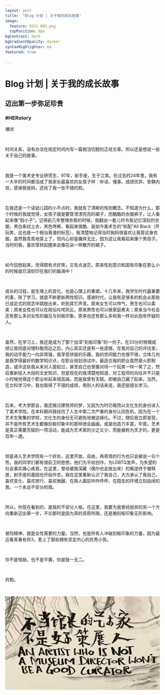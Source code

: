 ```yaml
---
layout: post
title:  "Blog 计划 | 关于我的成长故事"
image:
  feature: 0321-003.png
  topPosition: 0px
bgContrast: dark
bgGradientOpacity: darker
syntaxHighlighter: no
featured: true

---
```




# Blog 计划 | 关于我的成长故事

## 迈出第一步弥足珍贵

### #HERstory

_睡衣_

<br>



时间关系，没有办法在规定时间内写一篇相当切题的正经文章。所以还是想说一些关于自己的故事。

<br>

我是一个美术史专业研究生，97年，射手座，生于江南。在过去的24年里，我有一大半的时间都活成了我家长最喜欢的女孩子样：听话、懂事、成绩优异、安静内敛，感谢我爸妈，还给了我一张不错的脸。

<br>

在我还是一个读幼儿园的小不点时，我就有了清晰的性别概念。不知道为什么，那个时候的我就觉得，女孩子就是要穿漂漂亮亮的裙子，而酷酷的衣服裤子，让人看起来像“假小子”。记得前几年整理衣柜的时候，我翻出一套儿时令我记忆深刻的衣服，黑白条纹上衣，黑色垮裤，看起来很酷，是如今美术生的“标配”All Black（开玩笑，这也是一个相当离谱的标签），我清楚地记得当时我妈很喜欢让我穿这身衣服，虽然我乖乖地穿上了，但内心却是嫌弃无比，因为这让我看起来像个男孩子。当时的我，喜欢穿转起圈来会像花朵一样散开的裙子。

<br>

如今回想起来，觉得颇有点好笑，又有点迷茫。原来性别意识和固有印象在那么小的时候就已深刻印在我们的脑海中！

<br>

成长的过程，是生理上的变化，也是心理上的重塑。十几年来，我学生时代最重要的事，除了学习，就是不断更新两性知识。感谢时代，让我有足够多的机会从那些已成定式的观念中跳脱出来，听到其它声音。原来女生可以帅气，男生也可以柔美；原来女性也可以在政坛叱咤风云，原来男性也可以做家庭煮夫；原来当今社会还有那么多对女性的偏见与刻板印象，原来也还有那么多和我一样对此抱有怀疑的人。

<br>

虽然，在学习上，我还是成为了那个加深“刻板印象”的一份子。在33分的物理成绩让我彻底对理科敬而远之后，内心其实还是有一些遗憾，在我对自己的评估里，我的动手能力一向非常强，我享受拼装的乐趣，我的空间能力也很不错，立体几何是我学得最好的数学知识点，在职业规划测试中，最适合我的职业竟然是火箭制造，或许这些我从未对人提起过，甚至自己也曾像对待一个玩笑一样一笑了之，然后重新投入大段的文史知识，但是现在的我清楚地知道，对工程师的向往并不只是小时候觉得这个职业听起来很高端，而是我曾有天赋，却被自己藏了起来。当然，在文科学习中，我也取得了不错的成绩，用别人的话来说，我还挺擅长学习。

<br>

后来，考大学那会，我还做过建筑师的梦，又因为为时已晚而以文化生的身份进入了美术学院。在本科期间我经历了人生中第二次严重的身份认同危机，因为在一个艺术生聚集的学校，文化生的身份无可避免地被边缘化。不过，随后我立即发现，并不是所有艺术生都像刻板印象中的那样很会画画，或是创造力丰富，毕竟，艺术是真正需要天赋的一项活动，能成为艺术家的少之又少，而能被称为天才的，更是百年一遇。

<br>

但是进入艺术学院有一个好处，这里开放、自由，再奇怪的行为也只会被说一句个性。我的同学们都有很前卫的思想，他们为平权创作，为LGBTQ发声，为失望的社会事实痛心疾首。在这里，曾经被我深藏（偶尔也会放出来）的叛逆终于被释放，射手座的基因也开始作祟。我在这里重新认识了我自己，大方承认了我自己，喜欢变化、喜欢旅行、喜欢微醺、在熟人面前咋咋呼呼、在陌生的环境立刻自闭的我，一个永远不安分的我。

<br>

所以，你现在看到的，是我的不安分人格。在这里，我要为我曾经放弃的另一个方向重新迈出第一步，不论那时是因为真的资质所限，还是被刻板印象无形影响。

<br>

冒险精神，就是女性需要的力量。当然，也是所有人冲破刻板印象的力量，因为最近看青春有你3，爱上了那些拥有坚定内心的优秀小孩。

<br>

你不是怪胎，也不是平庸，你是独一无二。

<br>

共勉。

<br>

![002](../assets/images/0321-003.png)








